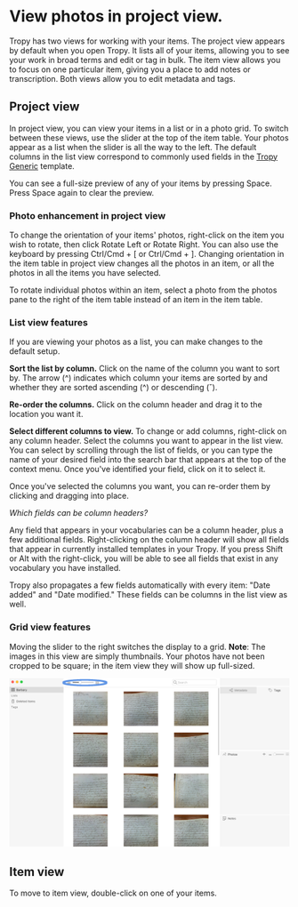 # View photos in project view.

Tropy has two views for working with your items. The project view appears by default when you open Tropy. It lists all of your items, allowing you to see your work in broad terms and edit or tag in bulk. The item view allows you to focus on one particular item, giving you a place to add notes or transcription. Both views allow you to edit metadata and tags.

## Project view

In project view, you can view your items in a list or in a photo grid. To switch between these views, use the slider at the top of the item table. Your photos appear as a list when the slider is all the way to the left. The default columns in the list view correspond to commonly used fields in the [Tropy Generic](../before-you-begin/metadata.md) template.

You can see a full-size preview of any of your items by pressing Space. Press Space again to clear the preview.

### Photo enhancement in project view

To change the orientation of your items' photos, right-click on the item you wish to rotate, then click Rotate Left or Rotate Right. You can also use the keyboard by pressing Ctrl/Cmd + \[ or Ctrl/Cmd + \]. Changing orientation in the item table in project view changes all the photos in an item, or all the photos in all the items you have selected. 

To rotate individual photos within an item, select a photo from the photos pane to the right of the item table instead of an item in the item table. 

### List view features

If you are viewing your photos as a list, you can make changes to the default setup.

**Sort the list by column.** Click on the name of the column you want to sort by. The arrow \(^\) indicates which column your items are sorted by and whether they are sorted ascending \(^\) or descending \(ˇ\).

**Re-order the columns.** Click on the column header and drag it to the location you want it.

**Select different columns to view.** To change or add columns, right-click on any column header. Select the columns you want to appear in the list view. You can select by scrolling through the list of fields, or you can type the name of your desired field into the search bar that appears at the top of the context menu. Once you've identified your field, click on it to select it.

Once you've selected the columns you want, you can re-order them by clicking and dragging into place.

_Which fields can be column headers?_

Any field that appears in your vocabularies can be a column header, plus a few additional fields. Right-clicking on the column header will show all fields that appear in currently installed templates in your Tropy. If you press Shift or Alt with the right-click, you will be able to see all fields that exist in any vocabulary you have installed.

Tropy also propagates a few fields automatically with every item: "Date added" and "Date modified." These fields can be columns in the list view as well.

### Grid view features

Moving the slider to the right switches the display to a grid. **Note**: The images in this view are simply thumbnails. Your photos have not been cropped to be square; in the item view they will show up full-sized.

![](../.gitbook/assets/grid-view-slider.png)

## Item view

To move to item view, double-click on one of your items.

